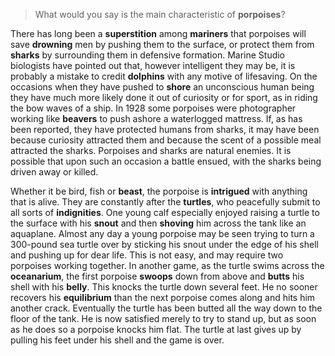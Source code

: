 > What would you say is the main characteristic of **porpoises**?



There has long been a **superstition** among **mariners** that porpoises will save **drowning** men by pushing them to the surface, or protect them from **sharks** by surrounding them in defensive formation. Marine Studio biologists have pointed out that, however intelligent they may be, it is probably a mistake to credit **dolphins** with any motive of lifesaving. On the occasions when they have pushed to **shore** an unconscious human being they have much more likely done it out of curiosity or for sport, as in riding the bow waves of a ship. In 1928 some porpoises were photographer working like **beavers** to push ashore a waterlogged mattress. If, as has been reported, they have protected humans from sharks, it may have been because curiosity attracted them and because the scent of a possible meal attracted the sharks. Porpoises and sharks are natural enemies. It is possible that upon such an occasion a battle ensued, with the sharks being driven away or killed.



Whether it be bird, fish or **beast**, the porpoise is **intrigued** with anything that is alive. They are constantly after the **turtles**, who peacefully submit to all sorts of **indignities**. One young calf especially enjoyed raising a turtle to the surface with his **snout** and then **shoving** him across the tank like an aquaplane. Almost any day a young porpoise may be seen trying to turn a 300-pound sea turtle over by sticking his snout under the edge of his shell and pushing up for dear life. This is not easy, and may require two porpoises working together. In another game, as the turtle swims across the **oceanarium**, the first porpoise **swoops** down from above and **butts** his shell with his **belly**. This knocks the turtle down several feet. He no sooner recovers his **equilibrium** than the next porpoise comes along and hits him another crack. Eventually the turtle has been butted all the way down to the floor of the tank. He is now satisfied merely to try to stand up, but as soon as he does so a porpoise knocks him flat. The turtle at last gives up by pulling his feet under his shell and the game is over.
